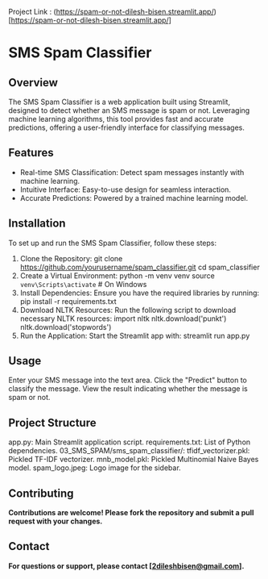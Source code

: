 Project Link : (https://spam-or-not-dilesh-bisen.streamlit.app/)[https://spam-or-not-dilesh-bisen.streamlit.app/]
# <b>SMS Spam Classifier</b>

## <b>Overview</b>
The SMS Spam Classifier is a web application built using Streamlit, designed to detect whether an SMS message is spam or not. Leveraging machine learning algorithms, this tool provides fast and accurate predictions, offering a user-friendly interface for classifying messages.

## <b>Features</b>
- Real-time SMS Classification: Detect spam messages instantly with machine learning.
- Intuitive Interface: Easy-to-use design for seamless interaction.
- Accurate Predictions: Powered by a trained machine learning model.

## <b>Installation</b>
To set up and run the SMS Spam Classifier, follow these steps:
1. Clone the Repository:
git clone https://github.com/yourusername/spam_classifier.git
cd spam_classifier
2. Create a Virtual Environment:
python -m venv venv
source `venv\Scripts\activate` # On Windows
3. Install Dependencies:
Ensure you have the required libraries by running: pip install -r requirements.txt
4. Download NLTK Resources:
Run the following script to download necessary NLTK resources:
import nltk
nltk.download('punkt')
nltk.download('stopwords')
5. Run the Application:
Start the Streamlit app with: streamlit run app.py

## <b>Usage</b>
Enter your SMS message into the text area.
Click the "Predict" button to classify the message.
View the result indicating whether the message is spam or not.

## <b>Project Structure</b>
app.py: Main Streamlit application script.
requirements.txt: List of Python dependencies.
03_SMS_SPAM/sms_spam_classifier/:
tfidf_vectorizer.pkl: Pickled TF-IDF vectorizer.
mnb_model.pkl: Pickled Multinomial Naive Bayes model.
spam_logo.jpeg: Logo image for the sidebar.

## <b>Contributing<b>
Contributions are welcome! Please fork the repository and submit a pull request with your changes.

## <b>Contact</b>
For questions or support, please contact [2dileshbisen@gmail.com].
